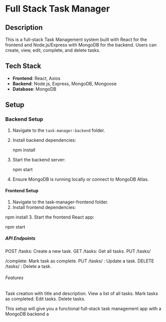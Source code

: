 # Full Stack Task Manager

## Description
This is a full-stack Task Management system built with React for the frontend and Node.js/Express with MongoDB for the backend. Users can create, view, edit, complete, and delete tasks.

## Tech Stack
- **Frontend**: React, Axios
- **Backend**: Node.js, Express, MongoDB, Mongoose
- **Database**: MongoDB

## Setup

### Backend Setup

1. Navigate to the `task-manager-backend` folder.
2. Install backend dependencies:
  
   npm install
3. Start the backend server:

    npm start
4. Ensure MongoDB is running locally or connect to MongoDB Atlas.

#### Frontend Setup

1. Navigate to the task-manager-frontend folder.
2. Install frontend dependencies:

npm install
3. Start the frontend React app:

npm start

#####  API Endpoints

POST /tasks: Create a new task.
GET /tasks: Get all tasks.
PUT /tasks/

/complete: Mark task as complete.
PUT /tasks/
: Update a task.
DELETE /tasks/
: Delete a task.

###### Features
Task creation with title and description.
View a list of all tasks.
Mark tasks as completed.
Edit tasks.
Delete tasks.


This setup will give you a functional full-stack task management app with a MongoDB backend a